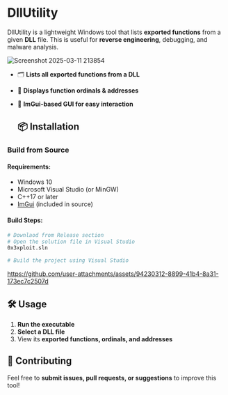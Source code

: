 
# DllUtility
DllUtility is a lightweight Windows tool that lists **exported functions** from a given **DLL** file. This is useful for **reverse engineering**, debugging, and malware analysis.


![Screenshot 2025-03-11 213854](https://github.com/user-attachments/assets/eb5f5149-e09b-42aa-a017-b98bb2838f63)

- 🗂 **Lists all exported functions from a DLL**
- 📜 **Displays function ordinals & addresses**
- 🎨 **ImGui-based GUI for easy interaction**

  ## 📦 Installation

### **Build from Source**

#### **Requirements:**

-   Windows 10
-   Microsoft Visual Studio (or MinGW)
-   C++17 or later
-   [ImGui](https://github.com/ocornut/imgui) (included in source)

#### **Build Steps:**

```sh
# Downlaod from Release section
# Open the solution file in Visual Studio
0x3xploit.sln

# Build the project using Visual Studio

```


https://github.com/user-attachments/assets/94230312-8899-41b4-8a31-173ec7c2507d




## 🛠 Usage

1.  **Run the executable**
2.  **Select a DLL file**
3.  View its **exported functions, ordinals, and addresses**

## 📢 Contributing

Feel free to **submit issues, pull requests, or suggestions** to improve this tool!

